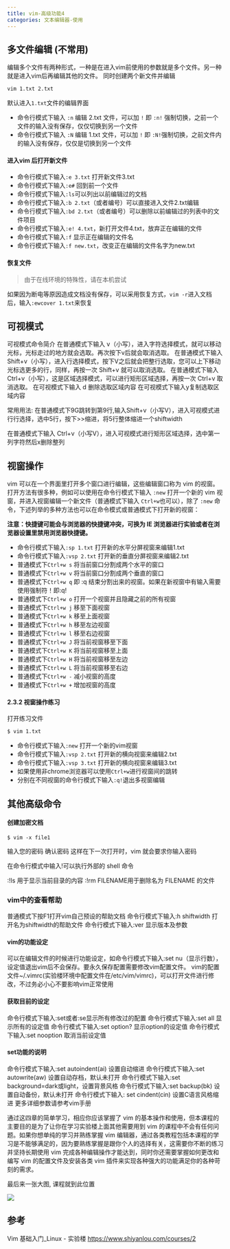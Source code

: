 ```yaml
---
title: vim-高级功能4
categories: 文本编辑器-使用
---
```


## 多文件编辑 (不常用)

编辑多个文件有两种形式，一种是在进入vim前使用的参数就是多个文件。另一种就是进入vim后再编辑其他的文件。 同时创建两个新文件并编辑

```sh
vim 1.txt 2.txt
```

默认进入`1.txt`文件的编辑界面

* 命令行模式下输入 `:n` 编辑 2.txt 文件，可以加 `!` 即 `:n!` 强制切换，之前一个文件的输入没有保存，仅仅切换到另一个文件
* 命令行模式下输入 `:N` 编辑 1.txt 文件，可以加 `!` 即 `:N!`强制切换，之前文件内的输入没有保存，仅仅是切换到另一个文件

#### 进入vim 后打开新文件

* 命令行模式下输入`:e 3.txt` 打开新文件3.txt
* 命令行模式下输入`:e#` 回到前一个文件
* 命令行模式下输入`:ls`可以列出以前编辑过的文档
* 命令行模式下输入`:b 2.txt`（或者编号）可以直接进入文件2.txt编辑
* 命令行模式下输入`:bd 2.txt`（或者编号）可以删除以前编辑过的列表中的文件项目
* 命令行模式下输入`:e! 4.txt`，新打开文件4.txt，放弃正在编辑的文件
* 命令行模式下输入`:f` 显示正在编辑的文件名
* 命令行模式下输入`:f new.txt`，改变正在编辑的文件名字为new.txt

#### 恢复文件

> 由于在线环境的特殊性，请在本机尝试

如果因为断电等原因造成文档没有保存，可以采用恢复方式，`vim -r`进入文档后，输入`:ewcover 1.txt`来恢复

## 可视模式

可视模式命令简介
在普通模式下输入 v（小写），进入字符选择模式，就可以移动光标，光标走过的地方就会选取。再次按下v后就会取消选取。
在普通模式下输入 Shift+v（小写），进入行选择模式，按下V之后就会把整行选取，您可以上下移动光标选更多的行，同样，再按一次 Shift+v 就可以取消选取。
在普通模式下输入 Ctrl+v（小写），这是区域选择模式，可以进行矩形区域选择，再按一次 Ctrl+v 取消选取。
在可视模式下输入 d 删除选取区域内容
在可视模式下输入y复制选取区域内容

常用用法:
在普通模式下9G跳转到第9行,输入Shift+v（小写V），进入可视模式进行行选择，选中5行，按下>>缩进，将5行整体缩进一个shiftwidth

在普通模式下输入 Ctrl+v（小写V），进入可视模式进行矩形区域选择，选中第一列字符然后x删除整列

## 视窗操作

vim 可以在一个界面里打开多个窗口进行编辑，这些编辑窗口称为 vim 的视窗。 打开方法有很多种，例如可以使用在命令行模式下输入 `:new` 打开一个新的 vim 视窗，并进入视窗编辑一个新文件（普通模式下输入 `Ctrl+w`也可以），除了 `:new` 命令，下述列举的多种方法也可以在命令模式或普通模式下打开新的视窗：

**注意：快捷键可能会与浏览器的快捷键冲突，可换为 IE 浏览器进行实验或者在浏览器设置里禁用浏览器快捷键。**

*   命令行模式下输入`:sp 1.txt` 打开新的水平分屏视窗来编辑1.txt
*   命令行模式下输入`:vsp 2.txt` 打开新的垂直分屏视窗来编辑2.txt
*   普通模式下`Ctrl+w s` 将当前窗口分割成两个水平的窗口
*   普通模式下`Ctrl+w v` 将当前窗口分割成两个垂直的窗口
*   普通模式下`Ctrl+w q` 即 :q 结束分割出来的视窗。如果在新视窗中有输入需要使用强制符！即:q!
*   普通模式下`Ctrl+w o` 打开一个视窗并且隐藏之前的所有视窗
*   普通模式下`Ctrl+w j` 移至下面视窗
*   普通模式下`Ctrl+w k` 移至上面视窗
*   普通模式下`Ctrl+w h` 移至左边视窗
*   普通模式下`Ctrl+w l` 移至右边视窗
*   普通模式下`Ctrl+w J` 将当前视窗移至下面
*   普通模式下`Ctrl+w K` 将当前视窗移至上面
*   普通模式下`Ctrl+w H` 将当前视窗移至左边
*   普通模式下`Ctrl+w L` 将当前视窗移至右边
*   普通模式下`Ctrl+w -` 减小视窗的高度
*   普通模式下`Ctrl+w +` 增加视窗的高度

#### 2.3.2 视窗操作练习

打开练习文件

```sh
$ vim 1.txt
```

*   命令行模式下输入`:new` 打开一个新的vim视窗
*   命令行模式下输入`:vsp 2.txt` 打开新的横向视窗来编辑2.txt
*   命令行模式下输入`:vsp 3.txt` 打开新的横向视窗来编辑3.txt
*   如果使用非chrome浏览器可以使用`Ctrl+w`进行视窗间的跳转
*   分别在不同视窗的命令行模式下输入`:q!`退出多视窗编辑

## 其他高级命令

#### 创建加密文档

```
$ vim -x file1
```

输入您的密码 确认密码 这样在下一次打开时，vim 就会要求你输入密码

在命令行模式中输入!可以执行外部的 shell 命令

:!ls 用于显示当前目录的内容
:!rm FILENAME用于删除名为 FILENAME 的文件

### vim中的查看帮助

普通模式下按F1打开vim自己预设的帮助文档
命令行模式下输入:h shiftwidth 打开名为shiftwidth的帮助文件
命令行模式下输入:ver 显示版本及参数

#### vim的功能设定

可以在编辑文件的时候进行功能设定，如命令行模式下输入:set nu（显示行数），设定值退出vim后不会保存。要永久保存配置需要修改vim配置文件。 vim的配置文件~/.vimrc(实验楼环境中配置文件在/etc/vim/vimrc)，可以打开文件进行修改，不过务必小心不要影响vim正常使用

#### 获取目前的设定

命令行模式下输入:set或者:se显示所有修改过的配置
命令行模式下输入:set all 显示所有的设定值
命令行模式下输入:set option? 显示option的设定值
命令行模式下输入:set nooption 取消当前设定值

#### set功能的说明

命令行模式下输入:set autoindent(ai) 设置自动缩进
命令行模式下输入:set autowrite(aw) 设置自动存档，默认未打开
命令行模式下输入:set background=dark或light，设置背景风格
命令行模式下输入:set backup(bk) 设置自动备份，默认未打开
命令行模式下输入: set cindent(cin) 设置C语言风格缩进
更多详细参数请参考vim手册

通过这四章的简单学习，相应你应该掌握了 vim 的基本操作和使用，但本课程的主要目的是为了让你在学习实验楼上面其他需要用到 vim 的课程中不会有任何问题。如果你想单纯的学习并熟练掌握 vim 编辑器，通过各类教程包括本课程的学习是不能够满足的，因为要熟练掌握是跟你个人的选择有关，这需要你不断的练习并坚持长期使用 vim 完成各种编辑操作才能达到，同时你还需要掌握如何更改和编写 vim 的配置文件及安装各类 vim 插件来实现各种强大的功能满足你的各种苛刻的需求。

最后来一张大图, 课程就到此位置

![](https://upload-images.jianshu.io/upload_images/1662509-285f0da34f58360a.png?imageMogr2/auto-orient/strip%7CimageView2/2/w/1240)

## 参考

Vim 基础入门_Linux - 实验楼
<https://www.shiyanlou.com/courses/2>
